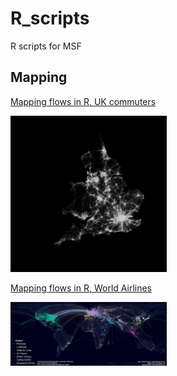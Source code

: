 # R_scripts
R scripts for MSF

## Mapping
[Mapping flows in R, UK commuters](https://github.com/MSF-UK/R_scripts/blob/master/mapping/map_flow.R)

<img src="https://github.com/MSF-UK/R_scripts/blob/master/mapping/map_flow.jpg" width="250">

[Mapping flows in R, World Airlines](https://github.com/MSF-UK/R_scripts/blob/master/mapping/map_flow_air.R)

<img src="https://github.com/MSF-UK/R_scripts/blob/master/mapping/map_flow_air.jpg" width="250">
